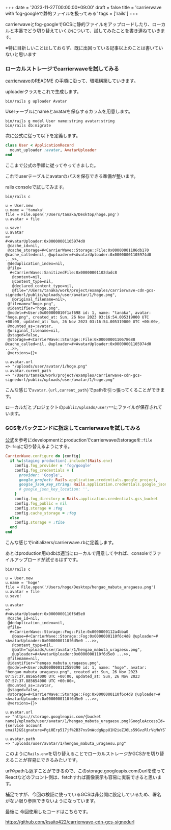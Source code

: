 +++
date = '2023-11-27T00:00:00+09:00'
draft = false
title = 'carrierwave with fog-googleで静的ファイルを扱ってみる'
tags = ['rails']
+++

carrierwaveとfog-googleでGCSに静的ファイルをアップロードしたり、ローカルと本番でどう切り替えていくかについて、試してみたことを書き連ねていきます。

※特に目新しいことはしておらず、既に出回っている記事以上のことは書いていないと思います

### ローカルストレージでcarrierwaveを試してみる
[carrierwave](https://github.com/carrierwaveuploader/carrierwave#getting-started)のREADME の手順に沿って、環境構築していきます。

uploaderクラスをこれで生成します。

```shell
bin/rails g uploader Avatar
```

Userテーブルにnameとavatarを保存するカラムを用意します。

```shell
bin/rails g model User name:string avatar:string
bin/rails db:migrate
```

次に公式に従って以下を定義します。

```ruby
class User < ApplicationRecord
  mount_uploader :avatar, AvatarUploader
end
```

ここまで公式の手順に従ってやってきました。

これでuserテーブルにavatarのパスを保存できる準備が整います。

rails consoleで試してみます。

```shell
bin/rails c

u = User.new
u.name = 'tanaka'
file = File.open('/Users/tanaka/Desktop/hoge.png')
u.avatar = file

u.save!
u.avatar
=>
#<AvatarUploader:0x00000001105974d0
 @cache_id=nil,
 @cache_storage=#<CarrierWave::Storage::File:0x00000001106db170 @cache_called=nil, @uploader=#<AvatarUploader:0x00000001105974d0 ...>>,
 @deduplication_index=nil,
 @file=
  #<CarrierWave::SanitizedFile:0x00000001102dadc8
   @content=nil,
   @content_type=nil,
   @declared_content_type=nil,
   @file="/Users/tanaka/work/project/examples/carrierwave-cdn-gcs-signedurl/public/uploads/user/avatar/1/hoge.png",
   @original_filename=nil>,
 @filename="hoge.png",
 @identifier="hoge.png",
 @model=#<User:0x000000010f1af698 id: 1, name: "tanaka", avatar: "hoge.png", created_at: Sun, 26 Nov 2023 03:16:54.005319000 UTC +00:00, updated_at: Sun, 26 Nov 2023 03:16:54.005319000 UTC +00:00>,
 @mounted_as=:avatar,
 @original_filename=nil,
 @staged=false,
 @storage=#<CarrierWave::Storage::File:0x0000000110678688 @cache_called=nil, @uploader=#<AvatarUploader:0x00000001105974d0 ...>>,
 @versions={}>

u.avatar.url
=> "/uploads/user/avatar/1/hoge.png"
u.avatar.curent_path
=> "/Users/tanaka/work/project/examples/carrierwave-cdn-gcs-signedurl/public/uploads/user/avatar/1/hoge.png"
```

こんな感じで`avatar.{url,current_path}`でpathを引っ張ってくることができます。

ローカルだとプロジェクトの`public/uploads/user/**`にファイルが保存されています。

### GCSをバックエンドに指定してcarrierwaveを試してみる
[公式](https://github.com/carrierwaveuploader/carrierwave#using-google-cloud-storage)を参考にdevelopmentとproductionでcarrierwaveのstorageを`:file`か`:fog`に切り替えるようにする。

```ruby
CarrierWave.configure do |config|
  if %w(staging production).include?(Rails.env)
    config.fog_provider = 'fog/google'
    config.fog_credentials = {
      provider: 'Google',
      google_project: Rails.application.credentials.google_project,
      google_json_key_string: Rails.application.credentials.google_json_key_string,
      # google_json_key_location: '',
    }
    config.fog_directory = Rails.application.credentials.gcs_bucket
    config.fog_public = nil
    config.storage = :fog
    config.cache_storage = :fog
  else
    config.storage = :file
  end
end
```

こんな感じでinitializers/carrierwave.rbに定義します。

あとはproduction用のdbは適当にローカルで用意してやれば、consoleでファイルアップロードが試せるはずです。


```shell
bin/rails c

u = User.new
u.name = 'hoge'
file = File.open('/Users/hoge/Desktop/hengao_mabuta_uragaesu.png')
u.avatar = file
u.save!

u.avatar
=>
#<AvatarUploader:0x0000000110f6d5e0
 @cache_id=nil,
 @deduplication_index=nil,
 @file=
  #<CarrierWave::Storage::Fog::File:0x0000000112a4bba0
   @base=#<CarrierWave::Storage::Fog:0x0000000110f6c4d8 @uploader=#<AvatarUploader:0x0000000110f6d5e0 ...>>,
   @content_type=nil,
   @path="uploads/user/avatar/1/hengao_mabuta_uragaesu.png",
   @uploader=#<AvatarUploader:0x0000000110f6d5e0 ...>>,
 @filename=nil,
 @identifier="hengao_mabuta_uragaesu.png",
 @model=#<User:0x0000000112559390 id: 1, name: "hoge", avatar: "hengao_mabuta_uragaesu.png", created_at: Sun, 26 Nov 2023 07:57:37.885654000 UTC +00:00, updated_at: Sun, 26 Nov 2023 07:57:37.885654000 UTC +00:00>,
 @mounted_as=:avatar,
 @staged=false,
 @storage=#<CarrierWave::Storage::Fog:0x0000000110f6c4d8 @uploader=#<AvatarUploader:0x0000000110f6d5e0 ...>>,
 @versions={}>

u.avatar.url
=> "https://storage.googleapis.com/{bucket name}/uploads/user/avatar/1/hengao_mabuta_uragaesu.png?GoogleAccessId={service account email}&Signature=Pgi0Erp517jf%2B37ns9nWcdgNppU1H2ieZJ6Ls59GvzRlrVqMuYSToTI3el6g%0AUv%2FuSzm%2BpxOAL34kTgX7vlk1jAlRiC4SHL80ShLXi3ZomaEbnGOdspFquxXU%0AsL03%2FdL8h3eQOOb6hvf3GH3eY74QMbhQoJjtS0gLX0yQ2l9zADqgKBaNMg9F%0A9RSwZAPcgObO%2BuuYktmvJlOpA4qt7k2K2spCT24dgbhz99TP1gWO8NBocHV%2B%0Ax9DOXGHoe6w0MZUaBssLGaoYu572qf%2FSBYmUPRjc5a2TNSf5%2BPyQqL7FoCDY%0ARWm4c5FEB21M9Lo6sKRLvYXtpn1Q6oXbjhIsdUScvA%3D%3D&Expires=1700987087"

u.avatar.path
=> "uploads/user/avatar/1/hengao_mabuta_uragaesu.png"
```

このように`Rails.env`を切り替えることでローカルストレージかGCSかを切り替えることが容易にできるみたいです。

urlやpathも返すことができるので、このstorage.googleapis.comのurlを使ってReactなどのフロント側は、fetchすれば画像表示も容易に実装できると思います。

補足ですが、今回の検証に使っているGCSは非公開に設定しているため、署名がない限り参照できないようになっています。



最後に
今回使用したコードはこちらです。

https://github.com/ksaito422/carrierwave-cdn-gcs-signedurl
